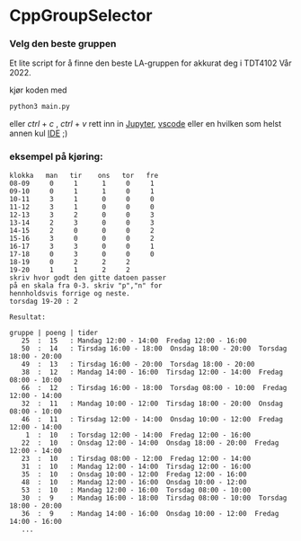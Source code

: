 # CppGroupSelector
### Velg den beste gruppen
Et lite script for å finne den beste LA-gruppen for akkurat deg i TDT4102 Vår 2022.

kjør koden med
```bash
python3 main.py
```
eller *ctrl* + *c* , *ctrl* + *v* rett inn in [Jupyter](https://jupyter.org/install), [vscode](https://code.visualstudio.com/) eller en hvilken som helst annen kul [IDE](https://www.vim.org/) ;)
### eksempel på kjøring:
```
klokka   man   tir    ons   tor   fre  
08-09     0     1      1     0     1   
09-10     0     1      1     0     1   
10-11     3     1      0     0     0   
11-12     3     1      0     0     0   
12-13     3     2      0     0     3   
13-14     2     3      0     0     3   
14-15     2     0      0     0     2   
15-16     3     0      0     0     2   
16-17     3     3      0     0     1   
17-18     0     3      0     0     0   
18-19     0     2      2     2
19-20     1     1      2     2 
skriv hvor godt den gitte datoen passer
på en skala fra 0-3. skriv "p","n" for 
hennholdsvis forrige og neste.
torsdag 19-20 : 2

Resultat:

gruppe | poeng | tider
   25  :  15   : Mandag 12:00 - 14:00  Fredag 12:00 - 16:00
   50  :  14   : Tirsdag 16:00 - 18:00  Onsdag 18:00 - 20:00  Torsdag 18:00 - 20:00
   49  :  13   : Tirsdag 16:00 - 20:00  Torsdag 18:00 - 20:00
   38  :  12   : Mandag 14:00 - 16:00  Tirsdag 12:00 - 14:00  Fredag 08:00 - 10:00
   66  :  12   : Tirsdag 16:00 - 18:00  Torsdag 08:00 - 10:00  Fredag 12:00 - 14:00
   32  :  11   : Mandag 10:00 - 12:00  Tirsdag 18:00 - 20:00  Onsdag 08:00 - 10:00
   46  :  11   : Tirsdag 12:00 - 14:00  Onsdag 10:00 - 12:00  Fredag 12:00 - 14:00
    1  :  10   : Torsdag 12:00 - 14:00  Fredag 12:00 - 16:00
   22  :  10   : Onsdag 12:00 - 14:00  Onsdag 18:00 - 20:00  Fredag 12:00 - 14:00
   23  :  10   : Tirsdag 08:00 - 12:00  Fredag 12:00 - 14:00
   31  :  10   : Mandag 12:00 - 14:00  Tirsdag 12:00 - 16:00
   35  :  10   : Onsdag 10:00 - 12:00  Fredag 12:00 - 16:00
   48  :  10   : Mandag 12:00 - 16:00  Onsdag 10:00 - 12:00
   53  :  10   : Mandag 12:00 - 16:00  Torsdag 08:00 - 10:00
   30  :  9    : Mandag 16:00 - 18:00  Tirsdag 08:00 - 10:00  Torsdag 18:00 - 20:00
   36  :  9    : Mandag 14:00 - 16:00  Onsdag 10:00 - 12:00  Fredag 14:00 - 16:00
   ...
```